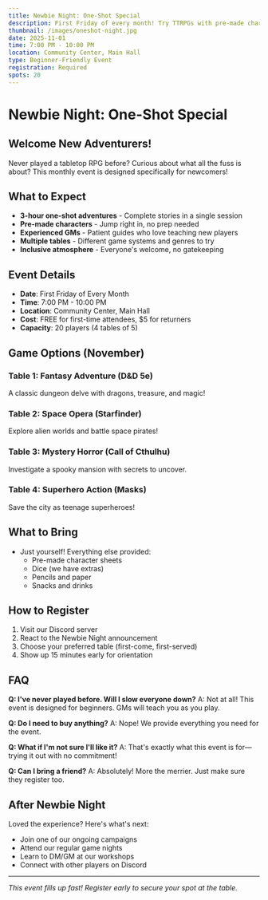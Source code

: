 ```yaml
---
title: Newbie Night: One-Shot Special
description: First Friday of every month! Try TTRPGs with pre-made characters and experienced GMs. No experience needed!
thumbnail: /images/oneshot-night.jpg
date: 2025-11-01
time: 7:00 PM - 10:00 PM
location: Community Center, Main Hall
type: Beginner-Friendly Event
registration: Required
spots: 20
---
```


# Newbie Night: One-Shot Special

## Welcome New Adventurers!

Never played a tabletop RPG before? Curious about what all the fuss is about? This monthly event is designed specifically for newcomers!

## What to Expect

- **3-hour one-shot adventures** - Complete stories in a single session
- **Pre-made characters** - Jump right in, no prep needed
- **Experienced GMs** - Patient guides who love teaching new players
- **Multiple tables** - Different game systems and genres to try
- **Inclusive atmosphere** - Everyone's welcome, no gatekeeping

## Event Details

- **Date**: First Friday of Every Month
- **Time**: 7:00 PM - 10:00 PM
- **Location**: Community Center, Main Hall
- **Cost**: FREE for first-time attendees, $5 for returners
- **Capacity**: 20 players (4 tables of 5)

## Game Options (November)

### Table 1: Fantasy Adventure (D&D 5e)
A classic dungeon delve with dragons, treasure, and magic!

### Table 2: Space Opera (Starfinder)
Explore alien worlds and battle space pirates!

### Table 3: Mystery Horror (Call of Cthulhu)
Investigate a spooky mansion with secrets to uncover.

### Table 4: Superhero Action (Masks)
Save the city as teenage superheroes!

## What to Bring

- Just yourself! Everything else provided:
  - Pre-made character sheets
  - Dice (we have extras)
  - Pencils and paper
  - Snacks and drinks

## How to Register

1. Visit our Discord server
2. React to the Newbie Night announcement
3. Choose your preferred table (first-come, first-served)
4. Show up 15 minutes early for orientation

## FAQ

**Q: I've never played before. Will I slow everyone down?**
A: Not at all! This event is designed for beginners. GMs will teach you as you play.

**Q: Do I need to buy anything?**
A: Nope! We provide everything you need for the event.

**Q: What if I'm not sure I'll like it?**
A: That's exactly what this event is for—trying it out with no commitment!

**Q: Can I bring a friend?**
A: Absolutely! More the merrier. Just make sure they register too.

## After Newbie Night

Loved the experience? Here's what's next:
- Join one of our ongoing campaigns
- Attend our regular game nights
- Learn to DM/GM at our workshops
- Connect with other players on Discord

---

*This event fills up fast! Register early to secure your spot at the table.*
